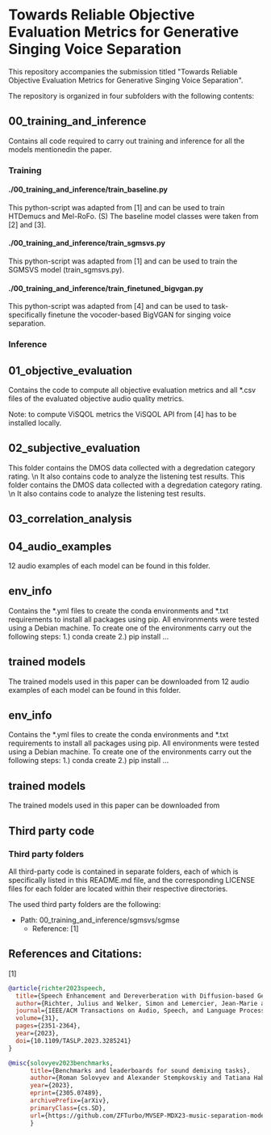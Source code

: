 # Towards Reliable Objective Evaluation Metrics for Generative Singing Voice Separation
This repository accompanies the submission titled "Towards Reliable Objective Evaluation Metrics for Generative Singing Voice Separation".

The repository is organized in four subfolders with the following contents:

## 00_training_and_inference
Contains all code required to carry out training and inference for all the models mentionedin the paper.

### Training
#### ./00_training_and_inference/train_baseline.py
This python-script was adapted from [1] and can be used to train HTDemucs and Mel-RoFo. (S)
The baseline model classes were taken from [2] and [3].

#### ./00_training_and_inference/train_sgmsvs.py
This python-script was adapted from [1] and can be used to train the SGMSVS model (train_sgmsvs.py).

#### ./00_training_and_inference/train_finetuned_bigvgan.py
This python-script was adapted from [4] and can be used to task-specifically finetune the vocoder-based BigVGAN for singing voice separation.
### Inference

## 01_objective_evaluation
Contains the code to compute all objective evaluation metrics and all *.csv files of the evaluated objective audio quality metrics.

Note: to compute ViSQOL metrics the ViSQOL API from [4] has to be installed locally. 


## 02_subjective_evaluation
This folder contains the DMOS data collected with a degredation category rating. \n
It also contains code to analyze the listening test results. 
This folder contains the DMOS data collected with a degredation category rating. \n
It also contains code to analyze the listening test results. 

## 03_correlation_analysis

## 04_audio_examples
12 audio examples of each model can be found in this folder.

## env_info
Contains the *.yml files to create the conda environments and *.txt requirements to install all packages using pip.
All environments were tested using a Debian machine. 
To create one of the environments carry out the following steps:
1.) conda create 
2.) pip install ...

## trained models
The trained models used in this paper can be downloaded from <add-url-here>
12 audio examples of each model can be found in this folder.

## env_info
Contains the *.yml files to create the conda environments and *.txt requirements to install all packages using pip.
All environments were tested using a Debian machine. 
To create one of the environments carry out the following steps:
1.) conda create 
2.) pip install ...

## trained models
The trained models used in this paper can be downloaded from <add-url-here>

## Third party code
### Third party folders
All third-party code is contained in separate folders, each of which is specifically listed in this README.md file, and the corresponding LICENSE files for each folder are located within their respective directories.

The used third party folders are the following:
- Path: 00_training_and_inference/sgmsvs/sgmse
    - Reference: [1]

## References and Citations:
[1] 

```bib
@article{richter2023speech,
  title={Speech Enhancement and Dereverberation with Diffusion-based Generative Models},
  author={Richter, Julius and Welker, Simon and Lemercier, Jean-Marie and Lay, Bunlong and Gerkmann, Timo},
  journal={IEEE/ACM Transactions on Audio, Speech, and Language Processing},
  volume={31},
  pages={2351-2364},
  year={2023},
  doi={10.1109/TASLP.2023.3285241}
}
```
```bib
@misc{solovyev2023benchmarks,
      title={Benchmarks and leaderboards for sound demixing tasks}, 
      author={Roman Solovyev and Alexander Stempkovskiy and Tatiana Habruseva},
      year={2023},
      eprint={2305.07489},
      archivePrefix={arXiv},
      primaryClass={cs.SD},
      url={https://github.com/ZFTurbo/MVSEP-MDX23-music-separation-model}
      }
```
